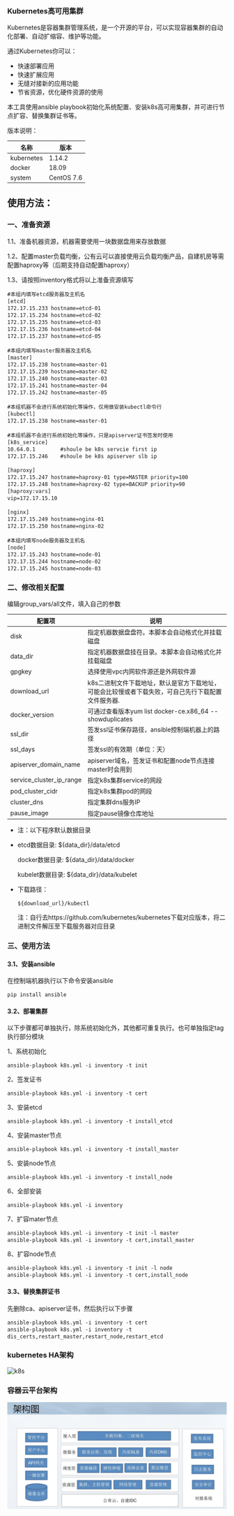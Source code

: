 ### Kubernetes高可用集群

Kubernetes是容器集群管理系统，是一个开源的平台，可以实现容器集群的自动化部署、自动扩缩容、维护等功能。

通过Kubernetes你可以：

- 快速部署应用
- 快速扩展应用
- 无缝对接新的应用功能
- 节省资源，优化硬件资源的使用



本工具使用ansible playbook初始化系统配置、安装k8s高可用集群，并可进行节点扩容、替换集群证书等。

版本说明：

| 名称       | 版本       |
| ---------- | ---------- |
| kubernetes | 1.14.2     |
| docker     | 18.09      |
| system     | CentOS 7.6 |



## 使用方法：

### 一、准备资源

1.1、准备机器资源，机器需要使用一块数据盘用来存放数据

1.2、配置master负载均衡，公有云可以直接使用云负载均衡产品，自建机房等需配置haproxy等（后期支持自动配置haproxy）

1.3、请按照inventory格式将以上准备资源填写

```
#本组内填写etcd服务器及主机名
[etcd]
172.17.15.233 hostname=etcd-01
172.17.15.234 hostname=etcd-02
172.17.15.235 hostname=etcd-03
172.17.15.236 hostname=etcd-04
172.17.15.237 hostname=etcd-05

#本组内填写master服务器及主机名
[master]
172.17.15.238 hostname=master-01
172.17.15.239 hostname=master-02
172.17.15.240 hostname=master-03
172.17.15.241 hostname=master-04
172.17.15.242 hostname=master-05

#本组机器不会进行系统初始化等操作，仅用做安装kubectl命令行
[kubectl]
172.17.15.238 hostname=master-01

#本组机器不会进行系统初始化等操作，只是apiserver证书签发时使用
[k8s_service]
10.64.0.1        #shoule be k8s servcie first ip
172.17.15.246    #shoule be k8s apiserver slb ip

[haproxy]
172.17.15.247 hostname=haproxy-01 type=MASTER priority=100
172.17.15.248 hostname=haproxy-02 type=BACKUP priority=90
[haproxy:vars]
vip=172.17.15.10

[nginx]
172.17.15.249 hostname=nginx-01
172.17.15.250 hostname=nginx-02

#本组内填写node服务器及主机名
[node]
172.17.15.243 hostname=node-01
172.17.15.244 hostname=node-02
172.17.15.245 hostname=node-03
```



###  二、修改相关配置

编辑group_vars/all文件，填入自己的参数

| 配置项                   | 说明                                                         |
| ------------------------ | ------------------------------------------------------------ |
| disk                     | 指定机器数据盘盘符。本脚本会自动格式化并挂载磁盘             |
| data_dir                 | 指定机器数据盘挂在目录。本脚本会自动格式化并挂载磁盘         |
| gpgkey                   | 选择使用vpc内网软件源还是外网软件源                          |
| download_url             | k8s二进制文件下载地址，默认是官方下载地址，可能会比较慢或者下载失败，可自己先行下载配置文件服务器. |
| docker_version           | 可通过查看版本yum list docker-ce.x86_64 --showduplicates     |
| ssl_dir                  | 签发ssl证书保存路径，ansible控制端机器上的路径               |
| ssl_days                 | 签发ssl的有效期（单位：天）                                  |
| apiserver_domain_name    | apiserver域名，签发证书和配置node节点连接master时会用到      |
| service_cluster_ip_range | 指定k8s集群service的网段                                     |
| pod_cluster_cidr         | 指定k8s集群pod的网段                                         |
| cluster_dns              | 指定集群dns服务IP                                            |
| pause_image              | 指定pause镜像仓库地址                                        |

- 注：以下程序默认数据目录

- etcd数据目录: ${data_dir}/data/etcd

  docker数据目录: ${data_dir}/data/docker

  kubelet数据目录: ${data_dir}/data/kubelet

- 下载路径：

  ```
  ${download_url}/kubectl
  ```

  注：自行去https://github.com/kubernetes/kubernetes下载对应版本，将二进制文件解压至下载服务器对应目录

### 三、使用方法

#### 3.1、安装ansible

在控制端机器执行以下命令安装ansible

```
pip install ansible
```

#### 3.2、部署集群

以下步骤都可单独执行，除系统初始化外，其他都可重复执行。也可单独指定tag执行部分模块

1、系统初始化

```
ansible-playbook k8s.yml -i inventory -t init
```

2、签发证书

```
ansible-playbook k8s.yml -i inventory -t cert
```

3、安装etcd

```
ansible-playbook k8s.yml -i inventory -t install_etcd
```

4、安装master节点

```
ansible-playbook k8s.yml -i inventory -t install_master
```

5、安装node节点

```
ansible-playbook k8s.yml -i inventory -t install_node
```

6、全部安装

```
ansible-playbook k8s.yml -i inventory
```

7、扩容mater节点

```
ansible-playbook k8s.yml -i inventory -t init -l master
ansible-playbook k8s.yml -i inventory -t cert,install_master 
```

8、扩容node节点

```
ansible-playbook k8s.yml -i inventory -t init -l node
ansible-playbook k8s.yml -i inventory -t cert,install_node
```

#### 3.3、替换集群证书

先删除ca、apiserver证书，然后执行以下步骤

```
ansible-playbook k8s.yml -i inventory -t cert
ansible-playbook k8s.yml -i inventory -t dis_certs,restart_master,restart_node,restart_etcd
```



### kubernetes HA架构

![k8s](kubernetes.png)



### 容器云平台架构

![business](business.jpeg)